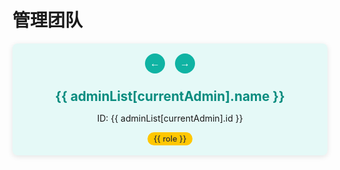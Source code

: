 # 管理团队

<script setup>
import { onMounted, ref } from 'vue';

const adminList = [
  {
    name: '老万Pro',
    id: 'mc506lw',
    roles: ['服主', '网页开发', '宣传', '配置文件编辑']
  },
  {
    name: 'alazeprt',
    id: 'alazeprt',
    roles: ['服主', '插件开发', '配置文件编辑']
  },
  {
    name: 'rainuil',
    id: 'rainuil',
    roles: ['管理']
  },
  {
    name: 'レミリア',
    id: 'remlia_',
    roles: ['插件开发', '配置文件编辑']
  }
];

const currentAdmin = ref(0);
const skinViewer = ref(null);
const skinViewerContainer = ref(null);

const prevAdmin = () => {
  currentAdmin.value = (currentAdmin.value - 1 + adminList.length) % adminList.length;
  updateSkinViewer();
};

const nextAdmin = () => {
  currentAdmin.value = (currentAdmin.value + 1) % adminList.length;
  updateSkinViewer();
};

const updateSkinViewer = () => {
  if (!skinViewer.value || !adminList[currentAdmin.value].id) return;
  
  // 加载皮肤
  skinViewer.value.loadSkin(`/skin/${adminList[currentAdmin.value].id}.png`);
};

onMounted(() => {
  // 动态加载 skinview3d
  import('skinview3d').then((skinview3d) => {
    if (skinViewerContainer.value) {
      skinViewer.value = new skinview3d.SkinViewer({
        canvas: skinViewerContainer.value,
        width: 250,
        height: 350,
        skin: `/skin/${adminList[currentAdmin.value].id}.png`
      });

      // 设置动画
      skinViewer.value.animation = new skinview3d.WalkingAnimation();
      skinViewer.value.animation.speed = 1;
      
      // 启用自动旋转
      skinViewer.value.autoRotate = true;
      
      // 设置背景色
      skinViewer.value.background = 0x16d9c7;
    }
  }).catch(error => {
    console.error('Failed to load skinview3d:', error);
  });
});
</script>

<div class="admin-showcase">
  <div class="admin-viewer">
    <div class="admin-controls">
      <button @click="prevAdmin" class="control-btn">←</button>
      <canvas ref="skinViewerContainer" class="skin-viewer"></canvas>
      <button @click="nextAdmin" class="control-btn">→</button>
    </div>
    <div class="admin-info" v-if="adminList[currentAdmin]">
      <h2>{{ adminList[currentAdmin].name }}</h2>
      <p v-if="adminList[currentAdmin].id">ID: {{ adminList[currentAdmin].id }}</p>
      <div class="admin-roles">
        <span v-for="role in adminList[currentAdmin].roles" :key="role" class="role-tag">{{ role }}</span>
      </div>
    </div>
  </div>
</div>

<style>
.admin-showcase {
  display: flex;
  justify-content: center;
  margin: 1rem 0;
}

.admin-viewer {
  display: flex;
  flex-direction: column;
  align-items: center;
  background: rgba(22, 217, 199, 0.1);
  border-radius: 8px;
  padding: 1rem;
  box-shadow: 0 2px 8px rgba(0, 0, 0, 0.1);
  max-width: 500px;
  width: 100%;
}

.admin-controls {
  display: flex;
  align-items: center;
  justify-content: center;
  margin-bottom: 0.8rem;
}

.skin-viewer {
  border-radius: 6px;
  box-shadow: 0 2px 6px rgba(0, 0, 0, 0.2);
}

.control-btn {
  background: #10b3a3;
  color: white;
  border: none;
  border-radius: 50%;
  width: 32px;
  height: 32px;
  font-size: 1rem;
  cursor: pointer;
  margin: 0 0.5rem;
  display: flex;
  align-items: center;
  justify-content: center;
  transition: background 0.3s;
}

.control-btn:hover {
  background: #0a8c7f;
}

.admin-info {
  text-align: center;
  margin-top: 0.5rem;
}

.admin-info h2 {
  margin: 0.2rem 0;
  color: #0a8c7f;
  font-size: 1.3rem;
}

.admin-roles {
  display: flex;
  flex-wrap: wrap;
  justify-content: center;
  gap: 0.3rem;
  margin-top: 0.5rem;
}

.role-tag {
  background: #ffc700;
  color: #333;
  padding: 0.2rem 0.6rem;
  border-radius: 16px;
  font-size: 0.8rem;
  font-weight: 500;
}
</style>